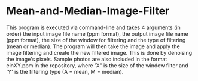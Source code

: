 # Mean-and-Median-Image-Filter
This program is executed via command-line and takes 4 arguments (in order) the input image file name (ppm format), the output image file name (ppm format), the size of the window for filtering and the type of filtering (mean or median). The program will then take the image and apply the image filtering and create the new filtered image. This is done by denoising the image's pixels.  Sample photos are also included in the format einXY.ppm in the repository, where 'X" is the size of the window filter and 'Y' is the filtering type (A = mean, M = median).

